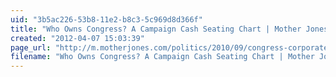```yaml
---
uid: "3b5ac226-53b8-11e2-b8c3-5c969d8d366f"
title: "Who Owns Congress? A Campaign Cash Seating Chart | Mother Jones"
created: "2012-04-07 15:03:39"
page_url: "http://m.motherjones.com/politics/2010/09/congress-corporate-sponsors"
filename: "Who Owns Congress? A Campaign Cash Seating Chart | Mother Jones.html"
---
```

